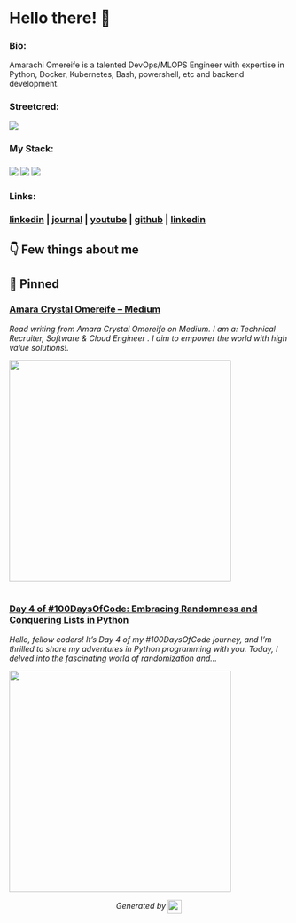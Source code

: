 
# Hello there! 👋


### Bio:

Amarachi Omereife is a talented DevOps/MLOPS Engineer with expertise in Python, Docker, Kubernetes, Bash, powershell, etc and backend development.
            

### Streetcred:

<a href="https://www.tublian.com/profile/marameref?ss=true"><img src="https://rd3ps1doua.execute-api.us-east-1.amazonaws.com/dev/ft/profile/streetcred/badge/marameref?type=without_score"></a>

### My Stack:

### <img src="https://rd3ps1doua.execute-api.us-east-1.amazonaws.com/dev/ft/profile/streetcred/github/tag/Python"/> <img src="https://rd3ps1doua.execute-api.us-east-1.amazonaws.com/dev/ft/profile/streetcred/github/tag/MLOps"/> <img src="https://rd3ps1doua.execute-api.us-east-1.amazonaws.com/dev/ft/profile/streetcred/github/tag/JavaScript"/>

### 

### 

### Links:

### <a href="https://www.linkedin.com/in/amarachi-crystal-omereife-416a081a1/">linkedin</a> | <a href="https://www.tublian.com/profile/marameref">journal</a> | <a href="https://www.youtube.com/feeds/videos.xml?channel_id=UC2fNk0OojBTn--EQvgaUKeQ">youtube</a> | <a href="https://www.github.com/marameref">github</a> | <a href="">linkedin</a>

## 👇 Few things about me


<div>

            
</div>




## 📌 Pinned

<div>

<div>
<div id="pinned-card">

### <a href="https://medium.com/@marameref" target="_blank">Amara Crystal Omereife – Medium</a>
*Read writing from Amara Crystal Omereife on Medium. I am a: Technical Recruiter, Software & Cloud Engineer . I aim to empower the world with high value solutions!.*

<a href="https://medium.com/@marameref" target="_blank">
      <img src="https://miro.medium.com/v2/resize:fit:2400/1*qKwbEQZtHwyj3pQhv-pFig.png" width="400px">
</a>
</div>
                  

<br/>



<div>
<div id="pinned-card">

### <a href="https://medium.com/@marameref/day-4-of-100daysofcode-embracing-randomness-and-conquering-lists-in-python-ba18fe10ce48" target="_blank">Day 4 of #100DaysOfCode: Embracing Randomness and Conquering Lists in Python</a>
*Hello, fellow coders! It’s Day 4 of my #100DaysOfCode journey, and I’m thrilled to share my adventures in Python programming with you. Today, I delved into the fascinating world of randomization and…*

<a href="https://medium.com/@marameref/day-4-of-100daysofcode-embracing-randomness-and-conquering-lists-in-python-ba18fe10ce48" target="_blank">
      <img src="https://miro.medium.com/v2/resize:fit:1200/0*uk8lYGta7jxoBFWH" width="400px">
</a>
</div>
                  
</div>
            

<p align="center">
<i>Generated by <a href="https://www.tublian.com/"><img src="https://tublian-newsletter-assets.s3.amazonaws.com/just-logo.png" width="25" style="vertical-align: middle"/></i>
</p>
